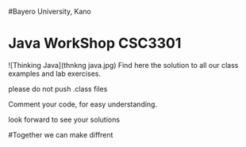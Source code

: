 #Bayero University, Kano
# Java WorkShop CSC3301

![Thinking Java](thnkng java.jpg)
Find here the solution to all our class examples and lab exercises.

please do not push .class files

Comment your code, for easy understanding.

look forward to see your solutions

#Together we can make diffrent 
 